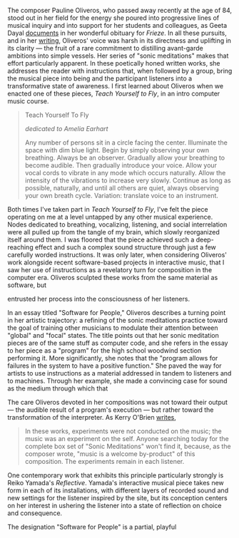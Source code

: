 The composer Pauline Oliveros, who passed away recently at the age of 84, stood out in her field for the energy she poured into progressive lines of musical inquiry and into support for her students and colleagues, as Geeta Dayal [documents](https://frieze.com/article/pauline-oliveros-1932-2016) in her wonderful obituary for *Frieze*. In all these pursuits, and in her [writing](http://query.nytimes.com/mem/archive/pdf?res=9E01EEDE143CE531A15750C1A96F9C946190D6CF), Oliveros' voice was harsh in its directness and uplifting in its clarity — the fruit of a rare commitment to distilling avant-garde ambitions into simple vessels. Her series of "sonic meditations" makes that effort particularly apparent. In these poetically honed written works, she addresses the reader with instructions that, when followed by a group, bring the musical piece into being and the participant listeners into a transformative state of awareness. I first learned about Oliveros when we enacted one of these pieces, *Teach Yourself to Fly*, in an intro computer music course.

> Teach Yourself To Fly
>
> *dedicated to Amelia Earhart*
>
> Any number of persons sit in a circle facing the center. Illuminate the space with dim blue light. Begin by simply observing your own breathing. Always be an observer. Gradually allow your breathing to become audible. Then gradually introduce your voice. Allow your vocal cords to vibrate in any mode which occurs naturally. Allow the intensity of the vibrations to increase very slowly. Continue as long as possible, naturally, and until all others are quiet, always observing your own breath cycle. Variation: translate voice to an instrument.

Both times I've taken part in *Teach Yourself to Fly*, I've felt the piece operating on me at a level untapped by any other musical experience. Nodes dedicated to breathing, vocalizing, listening, and social interrelation were all pulled up from the tangle of my brain, which slowly reorganized itself around them. I was floored that the piece achieved such a deep-reaching effect and such a complex sound structure through just a few carefully worded instructions. It was only later, when considering Oliveros' work alongside recent software-based projects in interactive music, that I saw her use of instructions as a revelatory turn for composition in the computer era. Oliveros sculpted these works from the same material as software, but

entrusted her process into the consciousness of her listeners.

In an essay titled "Software for People," Oliveros describes a turning point in her artistic trajectory: a refining of the sonic meditations practice toward the goal of training other musicians to modulate their attention between "global" and "focal" states. The title points out that her sonic meditation pieces are of the same stuff as computer code, and she refers in the essay to her piece as a "program" for the high school woodwind section performing it. More significantly, she notes that the "program allows for failures in the system to have a positive function."
She paved the way for artists to use instructions as a material addressed in tandem to listeners and to machines. Through her example, she made a convincing case for sound as the medium through which that

The care Oliveros devoted in her compositions was not toward their output — the audible result of a program's execution — but rather toward the transformation of the interpreter. As Kerry O'Brien [writes](http://www.newyorker.com/culture/culture-desk/listening-as-activism-the-sonic-meditations-of-pauline-oliveros),
> In these works, experiments were not conducted on the music; the music was an experiment on the self. Anyone searching today for the complete box set of "Sonic Meditations" won't find it, because, as the composer wrote, "music is a welcome by-product" of this composition. The experiments remain in each listener.

One contemporary work that exhibits this principle particularly strongly is Reiko Yamada's *Reflective*. Yamada's interactive musical piece takes new form in each of its installations, with different layers of recorded sound and new settings for the listener inspired by the site, but its conception centers on her interest in ushering the listener into a state of reflection on choice and consequence.

The designation "Software for People" is a partial, playful
